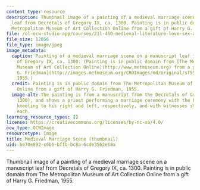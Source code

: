 ```yaml
---
content_type: resource
description: Thumbnail image of a painting of a medieval marriage scene on a manuscript
  leaf from Decretals of Gregory IX, ca. 1300. Painting is in public domain from The
  Metropolitan Museum of Art Collection Online from a gift of Harry G. Friedman, 1955.
file: /ol-ocw-studio-app/courses/21l-460-medieval-literature-love-sex-and-marriage-spring-2015/be70e892c6b6bffbbc8a6cde3562e68a_21l-460s15-th.jpg
file_size: 12056
file_type: image/jpeg
image_metadata:
  caption: Painting of a medieval marriage scene on a manuscript leaf from Decretals
    of Gregory IX, ca. 1300. (Painting is in public domain from [The Metropolitan
    Museum of Art Collection Online](http://www.metmuseum.org) from a gift of [Harry
    G. Friedman](http://images.metmuseum.org/CRDImages/md/original/sf55-18-3s1.jpg),
    1955.)
  credit: Painting is in public domain from The Metropolitan Museum of Art Collection
    Online from a gift of Harry G. Friedman, 1955.
  image-alt: The painting is from a manuscript from the Decretals of Gregory IX  (ca.
    1300), and shows a priest performing a marriage ceremony with the bride and groom
    kneeling to his right and left, respectively, and with witnesses standing behind
    each.
learning_resource_types: []
license: https://creativecommons.org/licenses/by-nc-sa/4.0/
ocw_type: OCWImage
resourcetype: Image
title: Medieval Marriage Scene (thumbnail)
uid: be70e892-c6b6-bffb-bc8a-6cde3562e68a
---
```

Thumbnail image of a painting of a medieval marriage scene on a manuscript leaf from Decretals of Gregory IX, ca. 1300. Painting is in public domain from The Metropolitan Museum of Art Collection Online from a gift of Harry G. Friedman, 1955.